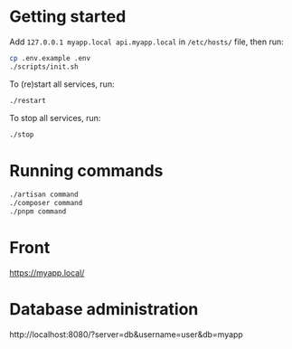 # Getting started

Add `127.0.0.1 myapp.local api.myapp.local` in `/etc/hosts/` file, then run:

```sh
cp .env.example .env
./scripts/init.sh
```

To (re)start all services, run:

```sh
./restart
```

To stop all services, run:

```sh
./stop
```

# Running commands

```sh
./artisan command
./composer command
./pnpm command
```

# Front

https://myapp.local/

# Database administration

http://localhost:8080/?server=db&username=user&db=myapp
